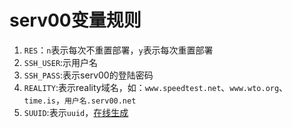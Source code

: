 # serv00变量规则
1. `RES`：`n`表示每次不重置部署，`y`表示每次重置部署
2. `SSH_USER`:示用户名
3. `SSH_PASS`:表示serv00的登陆密码
4. `REALITY`:表示reality域名，如：`www.speedtest.net`、`www.wto.org`、`time.is`，`用户名.serv00.net`
5. `SUUID`:表示`uuid`，[在线生成](https://1024tools.com/uuid)
